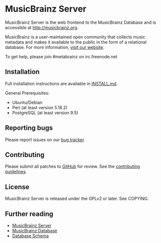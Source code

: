 MusicBrainz Server
==================

MusicBrainz Server is the web frontend to the MusicBrainz Database
and is accessible at http://musicbrainz.org.

MusicBrainz is a user-maintained open community that collects music metadata
and makes it available to the public in the form of a relational database.
For more information, [visit our website](https://musicbrainz.org/doc/About).

To get help, please join #metabrainz on irc.freenode.net

Installation
------------

Full installation instructions are available in [INSTALL.md](INSTALL.md).

General Prerequisites:

* Ubuntu/Debian
* Perl (at least version 5.18.2)
* PostgreSQL (at least version 9.5)

Reporting bugs
--------------

Please report issues on our [bug tracker](http://tickets.metabrainz.org/).

Contributing
------------

Please submit all patches to [GitHub](https://github.com/metabrainz/musicbrainz-server/pulls) for review.
See the [contributing guidelines](CONTRIBUTING.md).

License
-------

MusicBrainz Server is released under the GPLv2 or later. See COPYING.

Further reading
---------------

* [MusicBrainz Server](https://musicbrainz.org/doc/MusicBrainz_Server)
* [MusicBrainz Database](https://musicbrainz.org/doc/MusicBrainz_Database)
* [Database Schema](https://musicbrainz.org/doc/MusicBrainz_Database/Schema)
